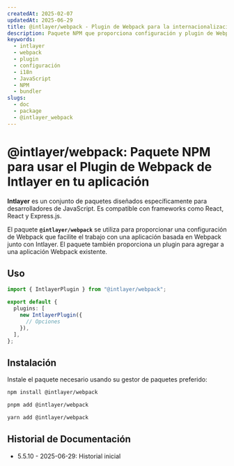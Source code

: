 ```yaml
---
createdAt: 2025-02-07
updatedAt: 2025-06-29
title: @intlayer/webpack - Plugin de Webpack para la internacionalización de Intlayer
description: Paquete NPM que proporciona configuración y plugin de Webpack para una integración fluida de la internacionalización de Intlayer con aplicaciones basadas en Webpack.
keywords:
  - intlayer
  - webpack
  - plugin
  - configuración
  - i18n
  - JavaScript
  - NPM
  - bundler
slugs:
  - doc
  - package
  - @intlayer_webpack
---
```


# @intlayer/webpack: Paquete NPM para usar el Plugin de Webpack de Intlayer en tu aplicación

**Intlayer** es un conjunto de paquetes diseñados específicamente para desarrolladores de JavaScript. Es compatible con frameworks como React, React y Express.js.

El paquete **`@intlayer/webpack`** se utiliza para proporcionar una configuración de Webpack que facilite el trabajo con una aplicación basada en Webpack junto con Intlayer. El paquete también proporciona un plugin para agregar a una aplicación Webpack existente.

## Uso

```ts
import { IntlayerPlugin } from "@intlayer/webpack";

export default {
  plugins: [
    new IntlayerPlugin({
      // Opciones
    }),
  ],
};
```

## Instalación

Instale el paquete necesario usando su gestor de paquetes preferido:

```bash packageManager="npm"
npm install @intlayer/webpack
```

```bash packageManager="pnpm"
pnpm add @intlayer/webpack
```

```bash packageManager="yarn"
yarn add @intlayer/webpack
```

## Historial de Documentación

- 5.5.10 - 2025-06-29: Historial inicial
